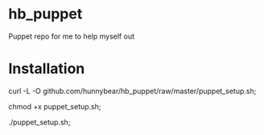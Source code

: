 # hb_puppet
Puppet repo for me to help myself out 

# Installation
curl -L -O github.com/hunnybear/hb_puppet/raw/master/puppet_setup.sh;

chmod +x puppet_setup.sh;

./puppet_setup.sh;
